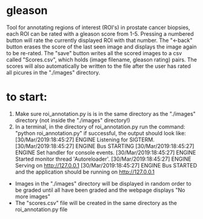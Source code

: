 # gleason
Tool for annotating regions of interest (ROI's) in prostate cancer biopsies, each ROI can be rated with a gleason score from 1-5. Pressing a numbered button will rate the currently displayed ROI with that number. The "<-back" button erases the score of the last seen image and displays the image again to be re-rated. The "save" button writes all the scored images to a csv called "Scores.csv", which holds (image filename, gleason rating) pairs. The scores will also automatically be written to the file after the user has rated all picures in the "./images" directory.

# to start:
1. Make sure roi_annotation.py is is in the same directory as the "./images" directory (not inside the "./images" directory!)
2. In a terminal, in the directory of roi_annotation.py run the command: "python roi_annotation.py"
   if successful, the output should look like:
      [30/Mar/2019:18:45:27] ENGINE Listening for SIGTERM.
      [30/Mar/2019:18:45:27] ENGINE Bus STARTING
      [30/Mar/2019:18:45:27] ENGINE Set handler for console events.
      [30/Mar/2019:18:45:27] ENGINE Started monitor thread 'Autoreloader'.
      [30/Mar/2019:18:45:27] ENGINE Serving on http://127.0.0.1
      [30/Mar/2019:18:45:27] ENGINE Bus STARTED
   and the application should be running on http://127.0.0.1
- Images in the "./images" directory will be displayed in random order to be graded until all have been graded and the webpage displays "No more images"
- The "scores.csv" file will be created in the same directory as the roi_annotation.py file
